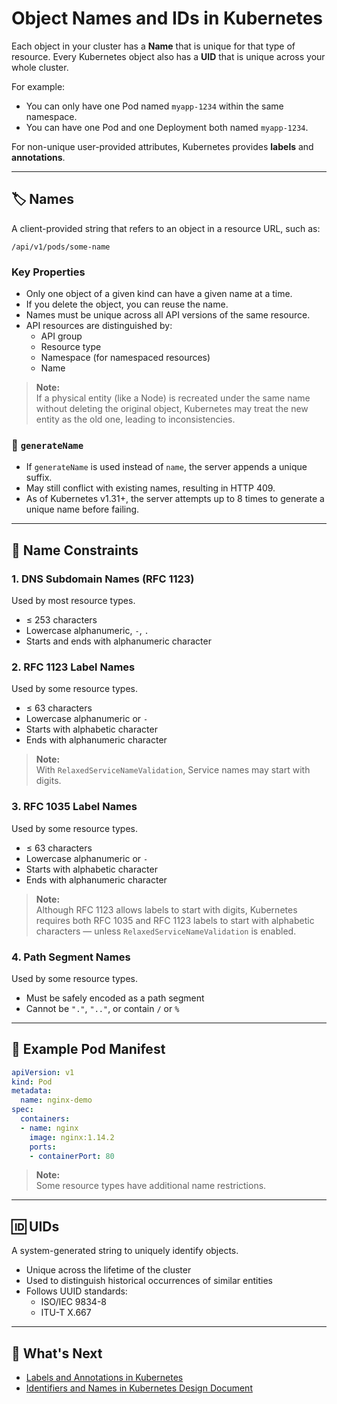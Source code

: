 # Object Names and IDs in Kubernetes

Each object in your cluster has a **Name** that is unique for that type of resource. Every Kubernetes object also has a **UID** that is unique across your whole cluster.

For example:
- You can only have one Pod named `myapp-1234` within the same namespace.
- You can have one Pod and one Deployment both named `myapp-1234`.

For non-unique user-provided attributes, Kubernetes provides **labels** and **annotations**.

---

## 🏷️ Names

A client-provided string that refers to an object in a resource URL, such as:

```
/api/v1/pods/some-name
```

### Key Properties

- Only one object of a given kind can have a given name at a time.
- If you delete the object, you can reuse the name.
- Names must be unique across all API versions of the same resource.
- API resources are distinguished by:
  - API group
  - Resource type
  - Namespace (for namespaced resources)
  - Name

> **Note:**  
> If a physical entity (like a Node) is recreated under the same name without deleting the original object, Kubernetes may treat the new entity as the old one, leading to inconsistencies.

### 🔄 `generateName`

- If `generateName` is used instead of `name`, the server appends a unique suffix.
- May still conflict with existing names, resulting in HTTP 409.
- As of Kubernetes v1.31+, the server attempts up to 8 times to generate a unique name before failing.

---

## 🔐 Name Constraints

### 1. DNS Subdomain Names (RFC 1123)

Used by most resource types.

- ≤ 253 characters
- Lowercase alphanumeric, `-`, `.`
- Starts and ends with alphanumeric character

### 2. RFC 1123 Label Names

Used by some resource types.

- ≤ 63 characters
- Lowercase alphanumeric or `-`
- Starts with alphabetic character
- Ends with alphanumeric character

> **Note:**  
> With `RelaxedServiceNameValidation`, Service names may start with digits.

### 3. RFC 1035 Label Names

Used by some resource types.

- ≤ 63 characters
- Lowercase alphanumeric or `-`
- Starts with alphabetic character
- Ends with alphanumeric character

> **Note:**  
> Although RFC 1123 allows labels to start with digits, Kubernetes requires both RFC 1035 and RFC 1123 labels to start with alphabetic characters — unless `RelaxedServiceNameValidation` is enabled.

### 4. Path Segment Names

Used by some resource types.

- Must be safely encoded as a path segment
- Cannot be `"."`, `".."`, or contain `/` or `%`

---

## 📄 Example Pod Manifest

```yaml
apiVersion: v1
kind: Pod
metadata:
  name: nginx-demo
spec:
  containers:
  - name: nginx
    image: nginx:1.14.2
    ports:
    - containerPort: 80
```

> **Note:**  
> Some resource types have additional name restrictions.

---

## 🆔 UIDs

A system-generated string to uniquely identify objects.

- Unique across the lifetime of the cluster
- Used to distinguish historical occurrences of similar entities
- Follows UUID standards:
  - ISO/IEC 9834-8
  - ITU-T X.667

---

## 🔗 What's Next

- [Labels and Annotations in Kubernetes](https://kubernetes.io/docs/concepts/overview/working-with-objects/labels/)
- [Identifiers and Names in Kubernetes Design Document](https://github.com/kubernetes/community/blob/master/contributors/design-proposals/architecture/identifiers.md)

